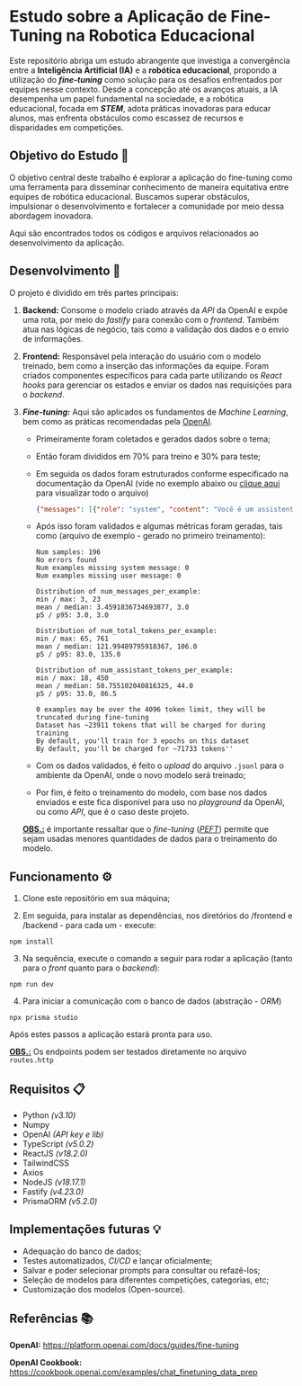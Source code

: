 # Estudo sobre a Aplicação de Fine-Tuning na Robotica Educacional 

Este repositório abriga um estudo abrangente que investiga a convergência entre a <b>Inteligência Artificial (IA)</b> e a <b>robótica educacional</b>, propondo a utilização do <b><i>fine-tuning</i></b> como solução para os desafios enfrentados por equipes nesse contexto. Desde a concepção até os avanços atuais, a IA desempenha um papel fundamental na sociedade, e a robótica educacional, focada em <b><i>STEM</i></b>, adota práticas inovadoras para educar alunos, mas enfrenta obstáculos como escassez de recursos e disparidades em competições.

## Objetivo do Estudo 🎯
O objetivo central deste trabalho é explorar a aplicação do fine-tuning como uma ferramenta para disseminar conhecimento de maneira equitativa entre equipes de robótica educacional. Buscamos superar obstáculos, impulsionar o desenvolvimento e fortalecer a comunidade por meio dessa abordagem inovadora.

Aqui são encontrados todos os códigos e arquivos relacionados ao desenvolvimento da aplicação.

## Desenvolvimento 🔨

O projeto é dividido em três partes principais:

1. **Backend:** Consome o modelo criado através da <i>API</i> da OpenAI e expõe uma rota, por meio do <i>fastify</i> para conexão com o <i>frontend</i>. Também atua nas lógicas de negócio, tais como a validação dos dados e o envio de informações.


2. **Frontend:** Responsável pela interação do usuário com o modelo treinado, bem como a inserção das informações da equipe. Foram criados componentes específicos para cada parte utilizando os <i>React hooks</i> para gerenciar os estados e enviar os dados nas requisições para o <i>backend</i>.


3. **<i>Fine-tuning:</i>** Aqui são aplicados os fundamentos de <i>Machine Learning</i>, bem como as práticas recomendadas pela <a href="#openai">OpenAI</a>.
    * Primeiramente foram coletados e gerados dados sobre o tema;
    * Então foram divididos em 70% para treino e 30% para teste; 
    * Em seguida os dados foram estruturados conforme especificado na documentação da OpenAI (vide no exemplo abaixo ou <a href="https://github.com/jvoliveirag/TCC/blob/main/fine_tuning/data/training_data.jsonl">clique aqui</a> para visualizar todo o arquivo)

      ~~~JSON
      {"messages": [{"role": "system", "content": "Você é um assistente técnico que ajuda uma equipe da FIRST LEGO League no processo de design de robôs, que inclui montagem com peças LEGO (rodas, sensores, controladores, etc), programação em blocos, estratégia na mesa de missões, documentação, apresentação, melhorias contínuas, pensamento crítico, proatividade e trabalho em equipe."}, {"role": "user", "content": "Como nós podemos ajustar as configurações do controlador PID para atender às necessidades específicas do nosso robô, considerando a estratégia de missão?"}, {"role": "assistant", "content": "Realizem testes práticos, coletem dados de desempenho, e ajustem os parâmetros do PID com base nos resultados para otimizar o controle do robô."}]}
      ~~~

    * Após isso foram validados e algumas métricas foram geradas, tais como (arquivo de exemplo - gerado no primeiro treinamento):

      ```
      Num samples: 196
      No errors found
      Num examples missing system message: 0
      Num examples missing user message: 0

      Distribution of num_messages_per_example:
      min / max: 3, 23
      mean / median: 3.4591836734693877, 3.0
      p5 / p95: 3.0, 3.0

      Distribution of num_total_tokens_per_example:
      min / max: 65, 761
      mean / median: 121.99489795918367, 106.0
      p5 / p95: 83.0, 135.0

      Distribution of num_assistant_tokens_per_example:
      min / max: 18, 450
      mean / median: 58.755102040816325, 44.0
      p5 / p95: 33.0, 86.5

      0 examples may be over the 4096 token limit, they will be truncated during fine-tuning
      Dataset has ~23911 tokens that will be charged for during training
      By default, you'll train for 3 epochs on this dataset
      By default, you'll be charged for ~71733 tokens''
      ```

    * Com os dados validados, é feito o <i>upload</i> do arquivo <code>.jsonl</code> para o ambiente da OpenAI, onde o novo modelo será treinado;

    * Por fim, é feito o treinamento do modelo, com base nos dados enviados e este fica disponível para uso no <i>playground</i> da OpenAI, ou como <i>API</i>, que é o caso deste projeto.

    <b><u>OBS.:</u></b> é importante ressaltar que o <i>fine-tuning</i> (<i><a href="https://www.leewayhertz.com/parameter-efficient-fine-tuning/">PEFT</a></i>) permite que sejam usadas menores quantidades de dados para o treinamento do modelo.

## Funcionamento ⚙️

1. Clone este repositório em sua máquina;

2. Em seguida, para instalar as dependências, nos diretórios do /frontend e /backend - para cada um - execute:

```
npm install
```

3. Na sequência, execute o comando a seguir para rodar a aplicação (tanto para o <i>front</i> quanto para o <i>backend</i>):
```
npm run dev
```

4. Para iniciar a comunicação com o banco de dados (abstração - <i>ORM</i>)
```
npx prisma studio
```

Após estes passos a aplicação estará pronta para uso.

<b><u>OBS.:</u></b> Os endpoints podem ser testados diretamente no arquivo <code>routes.http</code>

## Requisitos 📋
* Python <i>(v3.10)</i>
* Numpy
* OpenAI <i>(API key e lib)</i>
* TypeScript <i>(v5.0.2)</i>
* ReactJS <i>(v18.2.0)</i>
* TailwindCSS
* Axios
* NodeJS <i>(v18.17.1)</i>
* Fastify <i>(v4.23.0)</i>
* PrismaORM <i>(v5.2.0)</i>

## Implementações futuras 💡
* Adequação do banco de dados;
* Testes automatizados, <i>CI/CD</i> e lançar oficialmente;
* Salvar e poder selecionar prompts para consultar ou refazê-los;
* Seleção de modelos para diferentes competições, categorias, etc;
* Customização dos modelos (Open-source).

## Referências 📚

<b><a id="openai">OpenAI</a>:</b> https://platform.openai.com/docs/guides/fine-tuning

<b>OpenAI Cookbook:</b> https://cookbook.openai.com/examples/chat_finetuning_data_prep


